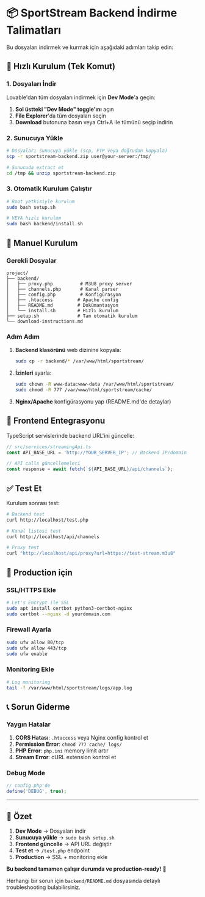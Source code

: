 # 📦 SportStream Backend İndirme Talimatları

Bu dosyaları indirmek ve kurmak için aşağıdaki adımları takip edin:

## 🚀 Hızlı Kurulum (Tek Komut)

### 1. Dosyaları İndir
Lovable'dan tüm dosyaları indirmek için **Dev Mode**'a geçin:

1. **Sol üstteki "Dev Mode" toggle'ını** açın
2. **File Explorer**'da tüm dosyaları seçin
3. **Download** butonuna basın veya Ctrl+A ile tümünü seçip indirin

### 2. Sunucuya Yükle
```bash
# Dosyaları sunucuya yükle (scp, FTP veya doğrudan kopyala)
scp -r sportstream-backend.zip user@your-server:/tmp/

# Sunucuda extract et
cd /tmp && unzip sportstream-backend.zip
```

### 3. Otomatik Kurulum Çalıştır
```bash
# Root yetkisiyle kurulum
sudo bash setup.sh

# VEYA hızlı kurulum
sudo bash backend/install.sh
```

## 📁 Manuel Kurulum

### Gerekli Dosyalar
```
project/
├── backend/
│   ├── proxy.php          # M3U8 proxy server
│   ├── channels.php       # Kanal parser
│   ├── config.php         # Konfigürasyon
│   ├── .htaccess         # Apache config
│   ├── README.md         # Dokümantasyon
│   └── install.sh        # Hızlı kurulum
├── setup.sh              # Tam otomatik kurulum
└── download-instructions.md
```

### Adım Adım
1. **Backend klasörünü** web dizinine kopyala:
   ```bash
   sudo cp -r backend/* /var/www/html/sportstream/
   ```

2. **İzinleri** ayarla:
   ```bash
   sudo chown -R www-data:www-data /var/www/html/sportstream/
   sudo chmod -R 777 /var/www/html/sportstream/cache/
   ```

3. **Nginx/Apache** konfigürasyonu yap (README.md'de detaylar)

## 🔧 Frontend Entegrasyonu

TypeScript servislerinde backend URL'ini güncelle:

```typescript
// src/services/streamingApi.ts
const API_BASE_URL = 'http://YOUR_SERVER_IP'; // Backend IP/domain

// API calls güncellemeleri
const response = await fetch(`${API_BASE_URL}/api/channels`);
```

## ✅ Test Et

Kurulum sonrası test:
```bash
# Backend test
curl http://localhost/test.php

# Kanal listesi test  
curl http://localhost/api/channels

# Proxy test
curl "http://localhost/api/proxy?url=https://test-stream.m3u8"
```

## 🚨 Production için

### SSL/HTTPS Ekle
```bash
# Let's Encrypt ile SSL
sudo apt install certbot python3-certbot-nginx
sudo certbot --nginx -d yourdomain.com
```

### Firewall Ayarla  
```bash
sudo ufw allow 80/tcp
sudo ufw allow 443/tcp
sudo ufw enable
```

### Monitoring Ekle
```bash
# Log monitoring
tail -f /var/www/html/sportstream/logs/app.log
```

## 📞 Sorun Giderme

### Yaygın Hatalar
1. **CORS Hatası**: `.htaccess` veya Nginx config kontrol et
2. **Permission Error**: `chmod 777 cache/ logs/` 
3. **PHP Error**: `php.ini` memory limit artır
4. **Stream Error**: cURL extension kontrol et

### Debug Mode
```php
// config.php'de
define('DEBUG', true);
```

---

## 🎯 Özet

1. **Dev Mode** → Dosyaları indir
2. **Sunucuya yükle** → `sudo bash setup.sh` 
3. **Frontend güncelle** → API URL değiştir
4. **Test et** → `/test.php` endpoint
5. **Production** → SSL + monitoring ekle

**Bu backend tamamen çalışır durumda ve production-ready!** 🚀

Herhangi bir sorun için `backend/README.md` dosyasında detaylı troubleshooting bulabilirsiniz.